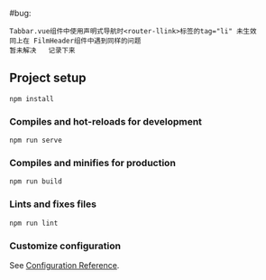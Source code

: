 
#bug:
```
Tabbar.vue组件中使用声明式导航时<router-llink>标签的tag="li" 未生效
同上在 FilmHeader组件中遇到同样的问题
暂未解决   记录下来
```

## Project setup
```
npm install
```

### Compiles and hot-reloads for development
```
npm run serve
```

### Compiles and minifies for production
```
npm run build
```

### Lints and fixes files
```
npm run lint
```

### Customize configuration
See [Configuration Reference](https://cli.vuejs.org/config/).

